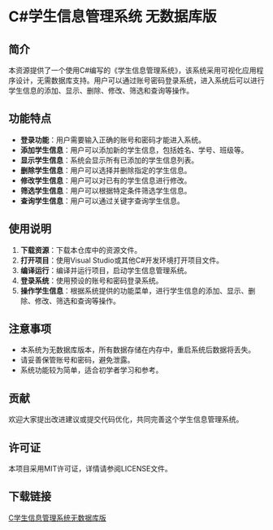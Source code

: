 # C#学生信息管理系统 无数据库版

## 简介

本资源提供了一个使用C#编写的《学生信息管理系统》，该系统采用可视化应用程序设计，无需数据库支持。用户可以通过账号密码登录系统，进入系统后可以进行学生信息的添加、显示、删除、修改、筛选和查询等操作。

## 功能特点

- **登录功能**：用户需要输入正确的账号和密码才能进入系统。
- **添加学生信息**：用户可以添加新的学生信息，包括姓名、学号、班级等。
- **显示学生信息**：系统会显示所有已添加的学生信息列表。
- **删除学生信息**：用户可以选择并删除指定的学生信息。
- **修改学生信息**：用户可以对已有的学生信息进行修改。
- **筛选学生信息**：用户可以根据特定条件筛选学生信息。
- **查询学生信息**：用户可以通过关键字查询学生信息。

## 使用说明

1. **下载资源**：下载本仓库中的资源文件。
2. **打开项目**：使用Visual Studio或其他C#开发环境打开项目文件。
3. **编译运行**：编译并运行项目，启动学生信息管理系统。
4. **登录系统**：使用预设的账号和密码登录系统。
5. **操作学生信息**：根据系统提供的功能菜单，进行学生信息的添加、显示、删除、修改、筛选和查询等操作。

## 注意事项

- 本系统为无数据库版本，所有数据存储在内存中，重启系统后数据将丢失。
- 请妥善保管账号和密码，避免泄露。
- 系统功能较为简单，适合初学者学习和参考。

## 贡献

欢迎大家提出改进建议或提交代码优化，共同完善这个学生信息管理系统。

## 许可证

本项目采用MIT许可证，详情请参阅LICENSE文件。

## 下载链接

[C学生信息管理系统无数据库版](https://pan.quark.cn/s/7ecd55e1f560)